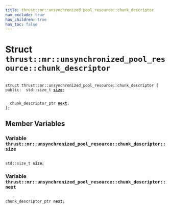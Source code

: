 ```yaml
---
title: thrust::mr::unsynchronized_pool_resource::chunk_descriptor
nav_exclude: true
has_children: true
has_toc: false
---
```


# Struct `thrust::mr::unsynchronized_pool_resource::chunk_descriptor`

<code class="doxybook">
<span>struct thrust::mr::unsynchronized&#95;pool&#95;resource::chunk&#95;descriptor {</span>
<span>public:</span><span>&nbsp;&nbsp;std::size_t <b><a href="{{ site.baseurl }}/api/classes/structthrust_1_1mr_1_1unsynchronized__pool__resource_1_1chunk__descriptor.html#variable-size">size</a></b>;</span>
<br>
<span>&nbsp;&nbsp;chunk_descriptor_ptr <b><a href="{{ site.baseurl }}/api/classes/structthrust_1_1mr_1_1unsynchronized__pool__resource_1_1chunk__descriptor.html#variable-next">next</a></b>;</span>
<span>};</span>
</code>

## Member Variables

<h3 id="variable-size">
Variable <code>thrust::mr::unsynchronized&#95;pool&#95;resource::chunk&#95;descriptor::size</code>
</h3>

<code class="doxybook">
<span>std::size_t <b>size</b>;</span></code>
<h3 id="variable-next">
Variable <code>thrust::mr::unsynchronized&#95;pool&#95;resource::chunk&#95;descriptor::next</code>
</h3>

<code class="doxybook">
<span>chunk_descriptor_ptr <b>next</b>;</span></code>

